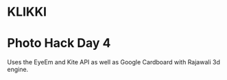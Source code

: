 # KLIKKI

# Photo Hack Day 4

Uses the EyeEm and Kite API as well as Google Cardboard with Rajawali 3d engine.
